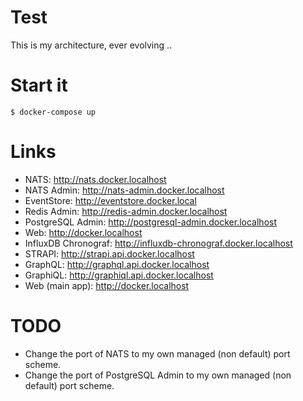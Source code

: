 # Test

This is my architecture, ever evolving ..

# Start it

    $ docker-compose up

# Links

* NATS: http://nats.docker.localhost
* NATS Admin: http://nats-admin.docker.localhost
* EventStore: http://eventstore.docker.local
* Redis Admin: http://redis-admin.docker.localhost
* PostgreSQL Admin: http://postgresql-admin.docker.localhost
* Web: http://docker.localhost
* InfluxDB Chronograf: http://influxdb-chronograf.docker.localhost
* STRAPI: http://strapi.api.docker.localhost
* GraphQL: http://graphql.api.docker.localhost
* GraphiQL: http://graphiql.api.docker.localhost
* Web (main app): http://docker.localhost

# TODO

* Change the port of NATS to my own managed (non default) port scheme.
* Change the port of PostgreSQL Admin to my own managed (non default) port scheme.
